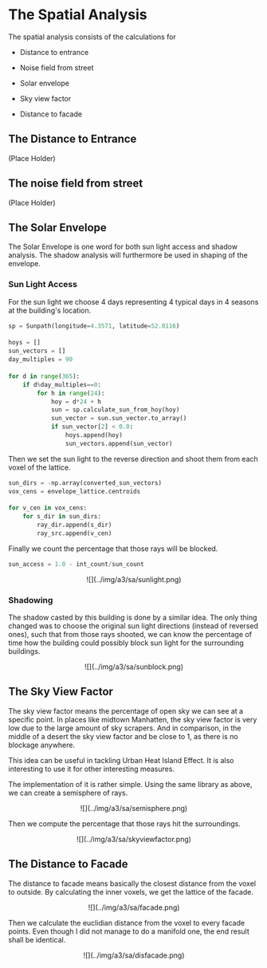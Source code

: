 # **The Spatial Analysis**

The spatial analysis consists of the calculations for  

* Distance to entrance
* Noise field from street

* Solar envelope
* Sky view factor
* Distance to facade

## **The Distance to Entrance**

(Place Holder)

## **The noise field from street**

(Place Holder)

## **The Solar Envelope**

The Solar Envelope is one word for both sun light access and shadow analysis. The shadow analysis will furthermore be used in shaping of the envelope.

### **Sun Light Access**

For the sun light we choose 4 days representing 4 typical days in 4 seasons at the building's location.  

```python
sp = Sunpath(longitude=4.3571, latitude=52.0116)

hoys = []
sun_vectors = []
day_multiples = 90

for d in range(365):
    if d%day_multiples==0:
        for h in range(24):
            hoy = d*24 + h
            sun = sp.calculate_sun_from_hoy(hoy)
            sun_vector = sun.sun_vector.to_array()
            if sun_vector[2] < 0.0:
                hoys.append(hoy)
                sun_vectors.append(sun_vector)
```

Then we set the sun light to the reverse direction and shoot them from each voxel of the lattice.  

```python
sun_dirs = -np.array(converted_sun_vectors)
vox_cens = envelope_lattice.centroids

for v_cen in vox_cens:
    for s_dir in sun_dirs:
        ray_dir.append(s_dir)
        ray_src.append(v_cen)
```

Finally we count the percentage that those rays will be blocked.

```python
sun_access = 1.0 - int_count/sun_count 
```

<center>
    ![](../img/a3/sa/sunlight.png)
</center>

### **Shadowing**

The shadow casted by this building is done by a similar idea. The only thing changed was to choose the original sun light directions (instead of reversed ones), such that from those rays shooted, we can know the percentage of time how the building could possibly block sun light for the surrounding buildings.   

<center>
    ![](../img/a3/sa/sunblock.png)
</center>

## **The Sky View Factor**

The sky view factor means the percentage of open sky we can see at a specific point. In places like midtown Manhatten, the sky view factor is very low due to the large amount of sky scrapers. And in comparison, in the middle of a desert the sky view factor and be close to 1, as there is no blockage anywhere.  

This idea can be useful in tackling Urban Heat Island Effect. It is also interesting to use it for other interesting measures.  

The implementation of it is rather simple. Using the same library as above, we can create a semisphere of rays.  

<center>
    ![](../img/a3/sa/semisphere.png)
</center>

Then we compute the percentage that those rays hit the surroundings.

<center>
    ![](../img/a3/sa/skyviewfactor.png)
</center>


## **The Distance to Facade**

The distance to facade means basically the closest distance from the voxel to outside. By calculating the inner voxels, we get the lattice of the facade.

<center>
    ![](../img/a3/sa/facade.png)
</center>

Then we calculate the euclidian distance from the voxel to every facade points. Even though I did not manage to do a manifold one, the end result shall be identical.

<center>
    ![](../img/a3/sa/disfacade.png)
</center>